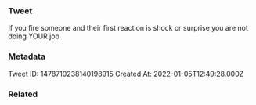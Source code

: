 ### Tweet
If you fire someone and their first reaction is shock or surprise you are not doing YOUR job

### Metadata
Tweet ID: 1478710238140198915
Created At: 2022-01-05T12:49:28.000Z

### Related

